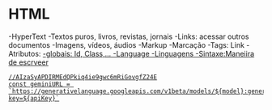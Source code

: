 # HTML
-HyperText
    -Textos puros, livros, revistas, jornais
    -Links: acessar outros documentos
    -Imagens, vídeos, áudios
-Markup
    -Marcação
    -Tags: <a> Link </a>
    -Atributos: <a href="htttps//rocketseat.com.br">
    -globais: Id, Class,...
-Language
    -Linguagens
    -Sintaxe:Maneiira de escrveer

    //AIzaSyAPDIRMEdQPkiq4ie9gwc6mRiGovgfZ24E
    const geminiURL = `https://generativelanguage.googleapis.com/v1beta/models/${model}:generateContent?key=${apiKey}`